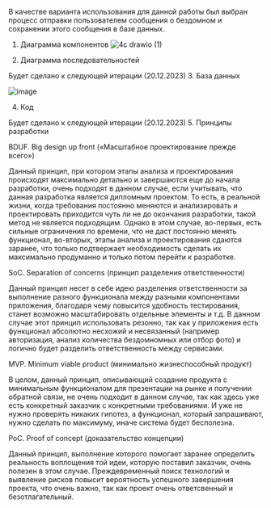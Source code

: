 В качестве варианта использования для данной работы был выбран процесс отправки пользователем сообщения о бездомном и сохранении этого сообщения в базе данных.
1. Диаграмма компонентов
![4c drawio (1)](https://github.com/alenatetenova/HSE-SoftwareArchitecture/assets/71338455/cc94bcbe-40d4-4cc5-983f-42733cc76153)


2. Диаграмма последовательностей
      
Будет сделано к следующей итерации (20.12.2023)
3. База данных

  ![image](https://github.com/alenatetenova/HSE-SoftwareArchitecture/assets/71338455/4d95d8ae-2095-46f0-b233-c54b625a1009)

4. Код
   
Будет сделано к следующей итерации (20.12.2023)
5. Принципы разработки

BDUF. Big design up front («Масштабное проектирование прежде всего»)

Данный принцип, при котором этапы анализа и проектирования происходят максимально детально и завершаются еще до начала разработки, очень подходят в данном случае, если учитывать, что данная разработка является дипломным проектом. То есть, в реальной жизни, когда требования постоянно меняются и анализировать и проектировать приходится чуть ли не до окончания разработки, такой метод не является подходящим. Однако в этом случае, во-первых, есть сильные ограничения по времени, что не даст постоянно менять функционал, во-вторых, этапы анализа и проектирования сдаются заранее, что только подтвержает необходимость сделать их максимально продуманно и только потом перейти к разработке.

SoC. Separation оf concerns (принцип разделения ответственности)

Данный принцип несет в себе идею разделения ответственности за выполнение разного функционала между разными компонентами приложения, благодаря чему повысится удобность тестирования, станет возможно масштабировать отдельные элементы и т.д. В данном случае этот принцип использовать резонно, так как у приложения есть функционал абсолютно несхожий и несвязанный (например авторизация, анализ количества бездомномных или отбор фото) и логично будет разделить ответственность между сервисами.

MVP. Minimum viable product (минимально жизнеспособный продукт)

В целом, данный принцип, описывающий создание продукта с минимальным функционалом для презентации на рынке и получении обратной связи, не очень подходит в данном случае, так как здесь уже есть конкретный заказчик с конкретными требованиями. И уже не нужно проверять никаких гипотез, а функционал, который запрашивают, нужно сделать по максимуму, иначе система будет бесполезна.

PoC. Proof of concept (доказательство концепции)

Данный принцип, выполнение которого помогает заранее определить реальность воплощения той идеи, которую поставил заказчик, очень полезен в этом случае. Преждевременный поиск технологий и выявление рисков повысит вероятность успешного завершения проекта, что очень важно, так как проект очень ответсвенный и безотлагательный.
